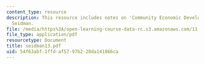 ```yaml
---
content_type: resource
description: This resource includes notes on 'Community Economic Development' by Prof.
  Seidman.
file: /media/https%3A/open-learning-course-data-rc.s3.amazonaws.com/11-201-gateway-planning-action-fall-2005/54f63abf1ffdaf5797b228da141866ca_seidman13.pdf
file_type: application/pdf
resourcetype: Document
title: seidman13.pdf
uid: 54f63abf-1ffd-af57-97b2-28da141866ca
---
```

